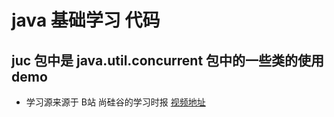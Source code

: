 # java 基础学习 代码

## juc 包中是 java.util.concurrent 包中的一些类的使用demo
* 学习源来源于 B站 尚硅谷的学习时报 [视频地址](https://www.bilibili.com/video/BV1vE411D7KE?p=73&spm_id_from=pageDriver)
